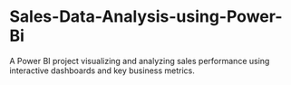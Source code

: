 # Sales-Data-Analysis-using-Power-Bi
A Power BI project visualizing and analyzing sales performance using interactive dashboards and key business metrics.
